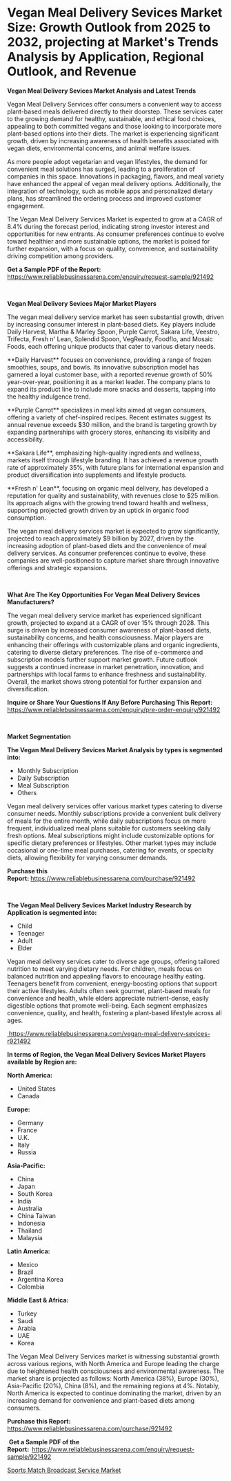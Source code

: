 <p><h1>Vegan Meal Delivery Sevices Market Size: Growth Outlook from 2025 to 2032, projecting at Market's Trends Analysis by Application, Regional Outlook, and Revenue</h1></p><p><strong>Vegan Meal Delivery Sevices Market Analysis and Latest Trends</strong></p>
<p><p>Vegan Meal Delivery Services offer consumers a convenient way to access plant-based meals delivered directly to their doorstep. These services cater to the growing demand for healthy, sustainable, and ethical food choices, appealing to both committed vegans and those looking to incorporate more plant-based options into their diets. The market is experiencing significant growth, driven by increasing awareness of health benefits associated with vegan diets, environmental concerns, and animal welfare issues.</p><p>As more people adopt vegetarian and vegan lifestyles, the demand for convenient meal solutions has surged, leading to a proliferation of companies in this space. Innovations in packaging, flavors, and meal variety have enhanced the appeal of vegan meal delivery options. Additionally, the integration of technology, such as mobile apps and personalized dietary plans, has streamlined the ordering process and improved customer engagement.</p><p>The Vegan Meal Delivery Services Market is expected to grow at a CAGR of 8.4% during the forecast period, indicating strong investor interest and opportunities for new entrants. As consumer preferences continue to evolve toward healthier and more sustainable options, the market is poised for further expansion, with a focus on quality, convenience, and sustainability driving competition among providers.</p></p>
<p><strong>Get a Sample PDF of the Report:&nbsp;</strong> <a href="https://www.reliablebusinessarena.com/enquiry/request-sample/921492?utm_campaign=2887&utm_medium=2&utm_source=Github&utm_content=ia&utm_term=07032025&utm_id=vegan-meal-delivery-sevices">https://www.reliablebusinessarena.com/enquiry/request-sample/921492</a></p>
<p>&nbsp;</p>
<p><strong>Vegan Meal Delivery Sevices Major Market Players</strong></p>
<p><p>The vegan meal delivery service market has seen substantial growth, driven by increasing consumer interest in plant-based diets. Key players include Daily Harvest, Martha & Marley Spoon, Purple Carrot, Sakara Life, Veestro, Trifecta, Fresh n' Lean, Splendid Spoon, VegReady, Foodflo, and Mosaic Foods, each offering unique products that cater to various dietary needs.</p><p>**Daily Harvest** focuses on convenience, providing a range of frozen smoothies, soups, and bowls. Its innovative subscription model has garnered a loyal customer base, with a reported revenue growth of 50% year-over-year, positioning it as a market leader. The company plans to expand its product line to include more snacks and desserts, tapping into the healthy indulgence trend.</p><p>**Purple Carrot** specializes in meal kits aimed at vegan consumers, offering a variety of chef-inspired recipes. Recent estimates suggest its annual revenue exceeds $30 million, and the brand is targeting growth by expanding partnerships with grocery stores, enhancing its visibility and accessibility.</p><p>**Sakara Life**, emphasizing high-quality ingredients and wellness, markets itself through lifestyle branding. It has achieved a revenue growth rate of approximately 35%, with future plans for international expansion and product diversification into supplements and lifestyle products.</p><p>**Fresh n' Lean**, focusing on organic meal delivery, has developed a reputation for quality and sustainability, with revenues close to $25 million. Its approach aligns with the growing trend toward health and wellness, supporting projected growth driven by an uptick in organic food consumption.</p><p>The vegan meal delivery services market is expected to grow significantly, projected to reach approximately $9 billion by 2027, driven by the increasing adoption of plant-based diets and the convenience of meal delivery services. As consumer preferences continue to evolve, these companies are well-positioned to capture market share through innovative offerings and strategic expansions.</p></p>
<p>&nbsp;</p>
<p><strong>What Are The Key Opportunities For Vegan Meal Delivery Sevices Manufacturers?</strong></p>
<p><p>The vegan meal delivery service market has experienced significant growth, projected to expand at a CAGR of over 15% through 2028. This surge is driven by increased consumer awareness of plant-based diets, sustainability concerns, and health consciousness. Major players are enhancing their offerings with customizable plans and organic ingredients, catering to diverse dietary preferences. The rise of e-commerce and subscription models further support market growth. Future outlook suggests a continued increase in market penetration, innovation, and partnerships with local farms to enhance freshness and sustainability. Overall, the market shows strong potential for further expansion and diversification.</p></p>
<p><strong>Inquire or Share Your Questions If Any Before Purchasing This Report:</strong> <a href="https://www.reliablebusinessarena.com/enquiry/pre-order-enquiry/921492?utm_campaign=2887&utm_medium=2&utm_source=Github&utm_content=ia&utm_term=07032025&utm_id=vegan-meal-delivery-sevices">https://www.reliablebusinessarena.com/enquiry/pre-order-enquiry/921492</a></p>
<p>&nbsp;</p>
<p><strong>Market Segmentation</strong></p>
<p><strong>The Vegan Meal Delivery Sevices Market Analysis by types is segmented into:</strong></p>
<p><ul><li>Monthly Subscription</li><li>Daily Subscription</li><li>Meal Subscription</li><li>Others</li></ul></p>
<p><p>Vegan meal delivery services offer various market types catering to diverse consumer needs. Monthly subscriptions provide a convenient bulk delivery of meals for the entire month, while daily subscriptions focus on more frequent, individualized meal plans suitable for customers seeking daily fresh options. Meal subscriptions might include customizable options for specific dietary preferences or lifestyles. Other market types may include occasional or one-time meal purchases, catering for events, or specialty diets, allowing flexibility for varying consumer demands.</p></p>
<p><strong>Purchase this Report:&nbsp;</strong><a href="https://www.reliablebusinessarena.com/purchase/921492?utm_campaign=2887&utm_medium=2&utm_source=Github&utm_content=ia&utm_term=07032025&utm_id=vegan-meal-delivery-sevices">https://www.reliablebusinessarena.com/purchase/921492</a></p>
<p>&nbsp;</p>
<p><strong>The Vegan Meal Delivery Sevices Market Industry Research by Application is segmented into:</strong></p>
<p><ul><li>Child</li><li>Teenager</li><li>Adult</li><li>Elder</li></ul></p>
<p><p>Vegan meal delivery services cater to diverse age groups, offering tailored nutrition to meet varying dietary needs. For children, meals focus on balanced nutrition and appealing flavors to encourage healthy eating. Teenagers benefit from convenient, energy-boosting options that support their active lifestyles. Adults often seek gourmet, plant-based meals for convenience and health, while elders appreciate nutrient-dense, easily digestible options that promote well-being. Each segment emphasizes convenience, quality, and health, fostering a plant-based lifestyle across all ages.</p></p>
<p><a href="https://www.reliablebusinessarena.com/vegan-meal-delivery-sevices-r921492?utm_campaign=2887&utm_medium=2&utm_source=Github&utm_content=ia&utm_term=07032025&utm_id=vegan-meal-delivery-sevices">&nbsp;https://www.reliablebusinessarena.com/vegan-meal-delivery-sevices-r921492</a></p>
<p><strong>In terms of Region, the Vegan Meal Delivery Sevices Market Players available by Region are:</strong></p>
<p>
    <p> <strong> North America: </strong>
        <ul>
            <li>United States</li>
            <li>Canada</li>
        </ul>
        </p> 
    <p> <strong> Europe: </strong>
        <ul>
            <li>Germany</li>
            <li>France</li>
            <li>U.K.</li>
            <li>Italy</li>
            <li>Russia</li>
        </ul>
        </p> 
    <p> <strong> Asia-Pacific: </strong>
        <ul>
            <li>China</li>
            <li>Japan</li>
            <li>South Korea</li>
            <li>India</li>
            <li>Australia</li>
            <li>China Taiwan</li>
            <li>Indonesia</li>
            <li>Thailand</li>
            <li>Malaysia</li>
        </ul>
        </p> 
    <p> <strong> Latin America: </strong>
        <ul>
            <li>Mexico</li>
            <li>Brazil</li>
            <li>Argentina Korea</li>
            <li>Colombia</li>
        </ul>
        </p> 
    <p> <strong> Middle East & Africa: </strong>
        <ul>
            <li>Turkey</li>
            <li>Saudi</li>
            <li>Arabia</li>
            <li>UAE</li>
            <li>Korea</li>
        </ul>
    </p>
    </p>
<p><p>The Vegan Meal Delivery Services market is witnessing substantial growth across various regions, with North America and Europe leading the charge due to heightened health consciousness and environmental awareness. The market share is projected as follows: North America (38%), Europe (30%), Asia-Pacific (20%), China (8%), and the remaining regions at 4%. Notably, North America is expected to continue dominating the market, driven by an increasing demand for convenience and plant-based diets among consumers.</p></p>
<p><strong>Purchase this Report: </strong><a href="https://www.reliablebusinessarena.com/purchase/921492?utm_campaign=2887&utm_medium=2&utm_source=Github&utm_content=ia&utm_term=07032025&utm_id=vegan-meal-delivery-sevices">https://www.reliablebusinessarena.com/purchase/921492</a></p>
<p>&nbsp;<strong>Get a Sample PDF of the Report:&nbsp;&nbsp;</strong><a href="https://www.reliablebusinessarena.com/enquiry/request-sample/921492?utm_campaign=2887&utm_medium=2&utm_source=Github&utm_content=ia&utm_term=07032025&utm_id=vegan-meal-delivery-sevices">https://www.reliablebusinessarena.com/enquiry/request-sample/921492</a></p>
<p><strong></strong></p>
<p><p><a href="https://github.com/rushanday/Market-Research-Report-List-1/blob/main/sports-match-broadcast-service-market.md?utm_campaign=2887&utm_medium=2&utm_source=Github&utm_content=ia&utm_term=07032025&utm_id=vegan-meal-delivery-sevices">Sports Match Broadcast Service Market</a></p></p>